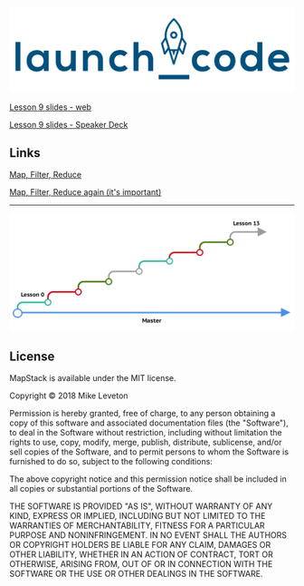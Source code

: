 <img src="https://raw.githubusercontent.com/Leveton/MapStack/master/images/launchCode.png" alt="TSNavigationStripView examples" />

[Lesson 9 slides - web](https://docs.google.com/presentation/d/1UvhhJ38oWsO3AYK0eZjTVUiROUjUHWClCLeMNSdVZjs/pub?start=false&loop=false&delayms=3000)

[Lesson 9 slides - Speaker Deck](https://speakerdeck.com/leveton/mapswift-lesson-9)


## Links 

[Map, Filter, Reduce](https://medium.com/@mimicatcodes/simple-higher-order-functions-in-swift-3-0-map-filter-reduce-and-flatmap-984fa00b2532)

[Map, Filter, Reduce again (it's important)](https://digitalleaves.com/blog/2017/02/sequence-hacking-in-swift-i-map-flatmap-sort-filter-reduce/)

<hr />

<img src="https://raw.githubusercontent.com/Leveton/MapSwift/lesson0/images/BranchFlow.png" alt="TSNavigationStripView examples" />


## License

MapStack is available under the MIT license.

Copyright © 2018 Mike Leveton

Permission is hereby granted, free of charge, to any person obtaining a copy of this software and associated documentation files (the "Software"), to deal in the Software without restriction, including without limitation the rights to use, copy, modify, merge, publish, distribute, sublicense, and/or sell copies of the Software, and to permit persons to whom the Software is furnished to do so, subject to the following conditions:

The above copyright notice and this permission notice shall be included in all copies or substantial portions of the Software.

THE SOFTWARE IS PROVIDED "AS IS", WITHOUT WARRANTY OF ANY KIND, EXPRESS OR IMPLIED, INCLUDING BUT NOT LIMITED TO THE WARRANTIES OF MERCHANTABILITY, FITNESS FOR A PARTICULAR PURPOSE AND NONINFRINGEMENT. IN NO EVENT SHALL THE AUTHORS OR COPYRIGHT HOLDERS BE LIABLE FOR ANY CLAIM, DAMAGES OR OTHER LIABILITY, WHETHER IN AN ACTION OF CONTRACT, TORT OR OTHERWISE, ARISING FROM, OUT OF OR IN CONNECTION WITH THE SOFTWARE OR THE USE OR OTHER DEALINGS IN THE SOFTWARE.
